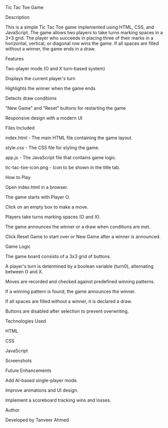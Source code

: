 Tic Tac Toe Game

Description

This is a simple Tic Tac Toe game implemented using HTML, CSS, and JavaScript. The game allows two players to take turns marking spaces in a 3×3 grid. The player who succeeds in placing three of their marks in a horizontal, vertical, or diagonal row wins the game. If all spaces are filled without a winner, the game ends in a draw.

Features

Two-player mode (O and X turn-based system)

Displays the current player's turn

Highlights the winner when the game ends

Detects draw conditions

"New Game" and "Reset" buttons for restarting the game

Responsive design with a modern UI

Files Included

index.html - The main HTML file containing the game layout.

style.css - The CSS file for styling the game.

app.js - The JavaScript file that contains game logic.

tic-tac-toe-icon.png - Icon to be shown in the title tab.

How to Play

Open index.html in a browser.

The game starts with Player O.

Click on an empty box to make a move.

Players take turns marking spaces (O and X).

The game announces the winner or a draw when conditions are met.

Click Reset Game to start over or New Game after a winner is announced.

Game Logic

The game board consists of a 3x3 grid of buttons.

A player's turn is determined by a boolean variable (turn0), alternating between O and X.

Moves are recorded and checked against predefined winning patterns.

If a winning pattern is found, the game announces the winner.

If all spaces are filled without a winner, it is declared a draw.

Buttons are disabled after selection to prevent overwriting.

Technologies Used

HTML

CSS

JavaScript

Screenshots





Future Enhancements

Add AI-based single-player mode.

Improve animations and UI design.

Implement a scoreboard tracking wins and losses.

Author

Developed by Tanveer Ahmed
